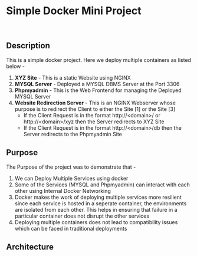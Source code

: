 <h1>Simple Docker Mini Project</h1>
<br>
<h2>Description</h2>

This is a simple docker project. Here we deploy multiple containers as listed below - 
<ol>
 <li><strong>XYZ Site</strong> - This is a static Website using NGINX</li>
 <li><strong>MYSQL Server</strong> - Deployed a MYSQL DBMS Server at the Port 3306</li>
 <li><strong>Phpmyadmin</strong> - This is the Web Frontend for managing the Deployed MYSQL Server</strong>
 <li>
<strong>Website Redirection Server</strong> - This is an NGINX Webserver whose purpose is to redirect the Client to either the Site [1] or the Site [3]
	<ul>
		<li>If the Client Request is in the format http://&lt;domain&gt;/ or http://&lt;domain&gt;/xyz then the Server redirects to XYZ Site</li>
		<li>If the Client Request is in the format http://&lt;domain&gt;/db then the Server redirects to the Phpmyadmin Site</li>
	</ul>
</li>
</ol>
<h2>Purpose</h2>

The Purpose of the project was to demonstrate that - 
<ol>
	<li>We can Deploy Multiple Services using docker</li>
	<li>Some of the Services (MYSQL and Phpmyadmin) can interact with each other using Internal Docker Networking</li>
	<li>Docker makes the work of deploying multiple services more resilient since each service is hosted in a seperate container, the environments are isolated from each other. This helps in ensuring that failure in a particular container does not disrupt the other services</li>
	<li>Deploying multiple containers does not lead to compatibility issues which can be faced in traditional deployments</li>
</ol>

<h2>Architecture</h2>

